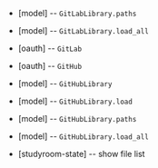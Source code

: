 - [model] -- `GitLabLibrary.paths`
- [model] -- `GitLabLibrary.load_all`

- [oauth] -- `GitLab`
- [oauth] -- `GitHub`

- [model] -- `GitHubLibrary`
- [model] -- `GitHubLibrary.load`
- [model] -- `GitHubLibrary.paths`
- [model] -- `GitHubLibrary.load_all`

- [studyroom-state] -- show file list
